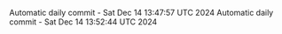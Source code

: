 Automatic daily commit - Sat Dec 14 13:47:57 UTC 2024
Automatic daily commit - Sat Dec 14 13:52:44 UTC 2024
